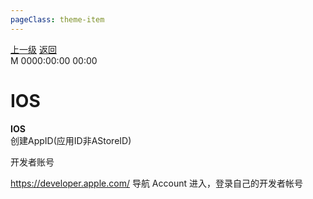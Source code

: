 ```yaml
---
pageClass: theme-item
---
```

<div class="extend-header">
    <div class="info">
        <div class="record">
            <a class="back" href="./">上一级</a>
            <a class="back" href="./">返回</a>
        </div>        
        <div class="mini">
            <span>M 0000:00:00 00:00</span>
        </div>
    </div>
    <div class="content"></div>
</div>
<div class="content-header">
<h1>IOS</h1><strong>IOS</strong>
</div>
<div class="static-content">
创建AppID(应用ID非AStoreID)

开发者账号



https://developer.apple.com/  导航 Account 进入，登录自己的开发者帐号

</div>
